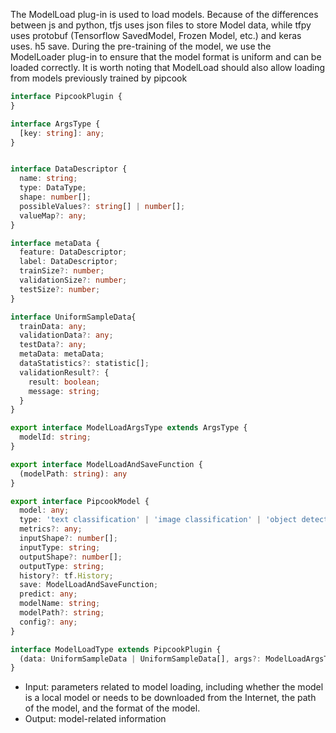 The ModelLoad plug-in is used to load models. Because of the differences between js and python, tfjs uses json files to store Model data, while tfpy uses protobuf (Tensorflow SavedModel, Frozen Model, etc.) and keras uses. h5 save. During the pre-training of the model, we use the ModelLoader plug-in to ensure that the model format is uniform and can be loaded correctly. It is worth noting that ModelLoad should also allow loading from models previously trained by pipcook

```typescript
interface PipcookPlugin {
}

interface ArgsType {
  [key: string]: any;
}


interface DataDescriptor {
  name: string;
  type: DataType;
  shape: number[];
  possibleValues?: string[] | number[];
  valueMap?: any;
}

interface metaData {
  feature: DataDescriptor;
  label: DataDescriptor;
  trainSize?: number;
  validationSize?: number;
  testSize?: number;
}

interface UniformSampleData{
  trainData: any;
  validationData?: any;
  testData?: any;
  metaData: metaData;
  dataStatistics?: statistic[];
  validationResult?: {
    result: boolean;
    message: string;
  }
}

export interface ModelLoadArgsType extends ArgsType {
  modelId: string;
}

export interface ModelLoadAndSaveFunction {
  (modelPath: string): any
}

export interface PipcookModel {
  model: any;
  type: 'text classification' | 'image classification' | 'object detection';
  metrics?: any;
  inputShape?: number[];
  inputType: string;
  outputShape?: number[];
  outputType: string;
  history?: tf.History;
  save: ModelLoadAndSaveFunction;
  predict: any;
  modelName: string;
  modelPath?: string;
  config?: any;
}

interface ModelLoadType extends PipcookPlugin {
  (data: UniformSampleData | UniformSampleData[], args?: ModelLoadArgsType): Promise<PipcookModel>
}

```

- Input: parameters related to model loading, including whether the model is a local model or needs to be downloaded from the Internet, the path of the model, and the format of the model.
- Output: model-related information
